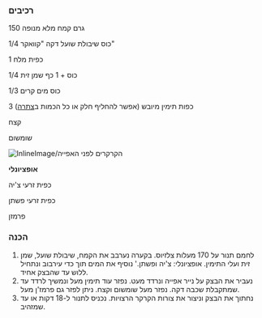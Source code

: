 ### רכיבים

150 גרם קמח מלא מנופה

1/4 כוס שיבולת שועל דקה "קוואקר"

1 כפית מלח

1/4 כוס + 1 כף שמן זית

1/3 כוס מים קרים

3 כפות תימין מיובש (אפשר להחליף חלק או כל הכמות ב[צתרה](/herbs/savory))

קצח

שומשום

![InlineImage/הקרקרים לפני האפייה](process.jpg)



**אופציונלי**

כפית זרעי צ'יה

כפית זרעי פשתן

פרמזן



### הכנה

1. לחמם תנור על 170 מעלות צלזיוס. בקערה נערבב את הקמח, שיבולת שועל, שמן זית ועלי התימין. אופציונלי: צ'יה ופשתן.' נוסיף את המים תוך כדי עירבוב ונתחיל ללוש עד שהבצק אחיד.
2. נעביר את הבצק על נייר אפייה ונרדד מעט. נפזר עוד תימין מעל ונמשיך לרדד עד שמתקבלת שכבה דקה. נפזר מעל שומשום וקצח. ניתן לפזר גם פרמז'ן מעל. 
3. נחתוך את הבצק וניצור את צורות הקרקר הרצויות. נכניס לתנור ל-18 דקות או עד שמזהיב.


